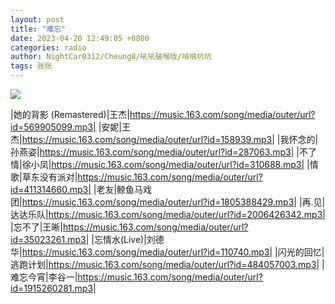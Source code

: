 ```yaml
---
layout: post
title: "难忘"
date: 2023-04-20 12:49:05 +0800
categories: radio
author: NightCar0312/Cheung8/吼吼破喉咙/啃啃坑坑
tags: 张张
---
```

![]({{site.baseurl}}/images/cover_20230420.jpg)

|她的背影 (Remastered)|王杰|https://music.163.com/song/media/outer/url?id=569905099.mp3|
|安妮|王杰|https://music.163.com/song/media/outer/url?id=158939.mp3|
|我怀念的|孙燕姿|https://music.163.com/song/media/outer/url?id=287063.mp3|
|不了情|徐小凤|https://music.163.com/song/media/outer/url?id=310688.mp3|
|情歌|草东没有派对|https://music.163.com/song/media/outer/url?id=411314660.mp3|
|老友|鲸鱼马戏团|https://music.163.com/song/media/outer/url?id=1805388429.mp3|
|再.见|达达乐队|https://music.163.com/song/media/outer/url?id=2006426342.mp3|
|忘不了|王晰|https://music.163.com/song/media/outer/url?id=35023261.mp3|
|忘情水(Live)|刘德华|https://music.163.com/song/media/outer/url?id=110740.mp3|
|闪光的回忆|逃跑计划|https://music.163.com/song/media/outer/url?id=484057003.mp3|
|难忘今宵|李谷一|https://music.163.com/song/media/outer/url?id=1915260281.mp3|

